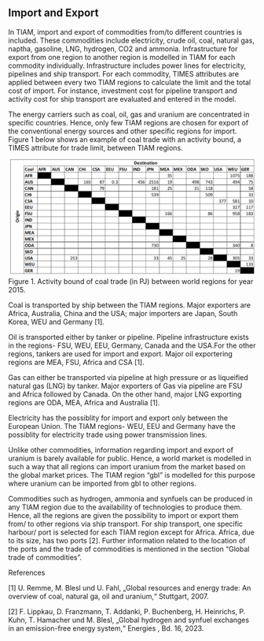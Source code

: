 ## Import and Export

In TIAM, import and export of commodities from/to different countries is included. These commodities include electricity, crude oil, coal, natural gas, naptha, gasoline, LNG, hydrogen, CO2 and ammonia. Infrastructure for export from one region to another region is modelled in TIAM for each commodity individually. Infrastructure includes power lines for electricity, pipelines and ship transport. For each commodity, TIMES attributes are applied between every two TIAM regions to calculate the limit and the total cost of import. For instance, investment cost for pipeline transport and activity cost for ship transport are evaluated and entered in the model.  

The energy carriers such as coal, oil, gas and uranium are concentrated in specific countries. Hence, only few TIAM regions are chosen for export of the conventional energy sources and other specific regions for import. Figure 1 below shows an example of coal trade with an activity bound, a TIMES attribute for trade limit, between TIAM regions. 

![Coal import and export](./figs/coal_import_export.PNG) 
Figure 1. Activity bound of coal trade (in PJ) between world regions for year 2015.

Coal is transported by ship between the TIAM regions. Major exporters are Africa, Australia, China and the USA; major importers are Japan, South Korea, WEU and Germany [1].

Oil is transported either by tanker or pipeline. Pipeline infrastructure exists in the regions- FSU, WEU, EEU, Germany, Canada and the USA.For the other regions, tankers are used for import and export. Major oil exportering regions are MEA, FSU, Africa and CSA  [1].

Gas can either be transported via pipeline at high pressure or as liqueified natural gas (LNG) by tanker. Major exporters of Gas via pipeline are FSU and Africa followed by Canada. On the other hand, major LNG exporting regions are ODA, MEA, Africa and Australia  [1].

Electricity has the possiblity for import and export only between the European Union. The TIAM regions- WEU, EEU and Germany have the possiblity for electricity trade using power transmission lines.

Unlike other commodities, information regarding import and export of uranium is barely available for public. Hence, a world market is modelled in such a way that all regions can import uranium from the market based on the global market prices. The TIAM region “gbl” is modelled for this purpose where uranium can be imported from gbl to other regions. 

Commodities such as hydrogen, ammonia and synfuels can be produced in any TIAM region due to the availability of technologies to produce them. Hence, all the regions are given the possibility to import or export them from/ to other regions via ship transport. For ship transport, one specific harbour/ port is selected for each TIAM region except for Africa. Africa, due to its size, has two ports [2]. Further information related to the location of the ports and the trade of commodities is mentioned in the section “Global trade of commodities”.

References

[1] 	U. Remme, M. Blesl und U. Fahl, „Global resources and energy trade: An overview of coal, natural ga, oil and uranium,“ Stuttgart, 2007.

[2] 	F. Lippkau, D. Franzmann, T. Addanki, P. Buchenberg, H. Heinrichs, P. Kuhn, T. Hamacher und M. Blesl, „Global hydrogen and synfuel exchanges in an emission-free energy system,“ Energies , Bd. 16, 2023. 


